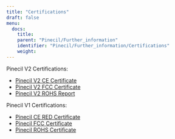 ```yaml
---
title: "Certifications"
draft: false
menu:
  docs:
    title:
    parent: "Pinecil/Further_information"
    identifier: "Pinecil/Further_information/Certifications"
    weight: 
---
```


Pinecil V2 Certifications:

* [Pinecil V2 CE Certificate](https://files.pine64.org/doc/cert/Pinecilv2%20CE%20Certificate%20LCSA070722058E.pdf)
* [Pinecil V2 FCC Certificate](https://files.pine64.org/doc/cert/Pinecilv2%20FCC%20Certificate%20LCSA070722057E.pdf)
* [Pinecil V2 ROHS Report](https://files.pine64.org/doc/cert/Pinecilv2%20ROHS%20Report%20LCSA070722059R.pdf)

Pinecil V1 Certifications:

* [Pinecil CE RED Certificate](https://files.pine64.org/doc/cert/Pinecil%20CE%20RED%20Certificate-S20102803801001.pdf)
* [Pinecil FCC Certificate](https://files.pine64.org/doc/cert/Pinecil%20FCC%20Certificate-S20102803802001.pdf)
* [Pinecil ROHS Certificate](https://files.pine64.org/doc/cert/Pinecil%20RoHS10%20Certificate-S20102803803001.pdf)
